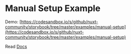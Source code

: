 # Manual Setup Example

Demo: [https://codesandbox.io/s/github/nuxt-community/storybook/tree/master/examples/manual-setup](https://codesandbox.io/s/github/nuxt-community/storybook/tree/master/examples/manual-setup)

Read [Docs](https://storybook.nuxtjs.org/manual-setup)